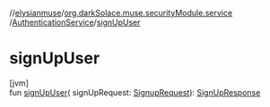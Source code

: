 //[elysianmuse](../../../index.md)/[org.darkSolace.muse.securityModule.service](../index.md)
/[AuthenticationService](index.md)/[signUpUser](sign-up-user.md)

# signUpUser

[jvm]\
fun [signUpUser](sign-up-user.md)(
signUpRequest: [SignupRequest](../../org.darkSolace.muse.securityModule.model/-signup-request/index.md)): [SignUpResponse](../../org.darkSolace.muse.securityModule.model/-sign-up-response/index.md)
